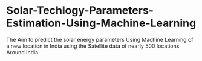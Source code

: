 # Solar-Techlogy-Parameters-Estimation-Using-Machine-Learning
The Aim to predict the solar energy parameters Using Machine Learning of a new location in India using the Satellite data of nearly 500 locations Around India. 
